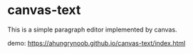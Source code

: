 # canvas-text

This is a simple paragraph editor implemented by canvas.

demo: https://ahungrynoob.github.io/canvas-text/index.html
